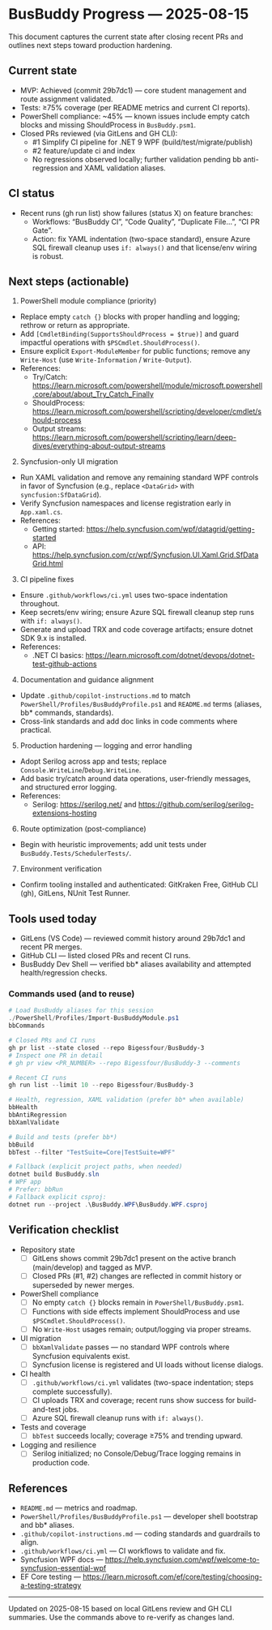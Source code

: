 # BusBuddy Progress — 2025-08-15

This document captures the current state after closing recent PRs and outlines next steps toward production hardening.

## Current state
- MVP: Achieved (commit 29b7dc1) — core student management and route assignment validated.
- Tests: ≥75% coverage (per README metrics and current CI reports).
- PowerShell compliance: ~45% — known issues include empty catch blocks and missing ShouldProcess in `BusBuddy.psm1`.
- Closed PRs reviewed (via GitLens and GH CLI):
  - #1 Simplify CI pipeline for .NET 9 WPF (build/test/migrate/publish)
  - #2 feature/update ci and index
  - No regressions observed locally; further validation pending bb anti-regression and XAML validation aliases.

## CI status
- Recent runs (gh run list) show failures (status X) on feature branches:
  - Workflows: “BusBuddy CI”, “Code Quality”, “Duplicate File…”, “CI PR Gate”.
  - Action: fix YAML indentation (two-space standard), ensure Azure SQL firewall cleanup uses `if: always()` and that license/env wiring is robust.

## Next steps (actionable)
1) PowerShell module compliance (priority)
- Replace empty `catch {}` blocks with proper handling and logging; rethrow or return as appropriate.
- Add `[CmdletBinding(SupportsShouldProcess = $true)]` and guard impactful operations with `$PSCmdlet.ShouldProcess()`.
- Ensure explicit `Export-ModuleMember` for public functions; remove any `Write-Host` (use `Write-Information` / `Write-Output`).
- References:
  - Try/Catch: https://learn.microsoft.com/powershell/module/microsoft.powershell.core/about/about_Try_Catch_Finally
  - ShouldProcess: https://learn.microsoft.com/powershell/scripting/developer/cmdlet/should-process
  - Output streams: https://learn.microsoft.com/powershell/scripting/learn/deep-dives/everything-about-output-streams

2) Syncfusion-only UI migration
- Run XAML validation and remove any remaining standard WPF controls in favor of Syncfusion (e.g., replace `<DataGrid>` with `syncfusion:SfDataGrid`).
- Verify Syncfusion namespaces and license registration early in `App.xaml.cs`.
- References:
  - Getting started: https://help.syncfusion.com/wpf/datagrid/getting-started
  - API: https://help.syncfusion.com/cr/wpf/Syncfusion.UI.Xaml.Grid.SfDataGrid.html

3) CI pipeline fixes
- Ensure `.github/workflows/ci.yml` uses two-space indentation throughout.
- Keep secrets/env wiring; ensure Azure SQL firewall cleanup step runs with `if: always()`.
- Generate and upload TRX and code coverage artifacts; ensure dotnet SDK 9.x is installed.
- References:
  - .NET CI basics: https://learn.microsoft.com/dotnet/devops/dotnet-test-github-actions

4) Documentation and guidance alignment
- Update `.github/copilot-instructions.md` to match `PowerShell/Profiles/BusBuddyProfile.ps1` and `README.md` terms (aliases, bb* commands, standards).
- Cross-link standards and add doc links in code comments where practical.

5) Production hardening — logging and error handling
- Adopt Serilog across app and tests; replace `Console.WriteLine`/`Debug.WriteLine`.
- Add basic try/catch around data operations, user-friendly messages, and structured error logging.
- References:
  - Serilog: https://serilog.net/ and https://github.com/serilog/serilog-extensions-hosting

6) Route optimization (post-compliance)
- Begin with heuristic improvements; add unit tests under `BusBuddy.Tests/SchedulerTests/`.

7) Environment verification
- Confirm tooling installed and authenticated: GitKraken Free, GitHub CLI (gh), GitLens, NUnit Test Runner.

## Tools used today
- GitLens (VS Code) — reviewed commit history around 29b7dc1 and recent PR merges.
- GitHub CLI — listed closed PRs and recent CI runs.
- BusBuddy Dev Shell — verified bb* aliases availability and attempted health/regression checks.

### Commands used (and to reuse)
```powershell
# Load BusBuddy aliases for this session
./PowerShell/Profiles/Import-BusBuddyModule.ps1
bbCommands

# Closed PRs and CI runs
gh pr list --state closed --repo Bigessfour/BusBuddy-3
# Inspect one PR in detail
# gh pr view <PR_NUMBER> --repo Bigessfour/BusBuddy-3 --comments

# Recent CI runs
gh run list --limit 10 --repo Bigessfour/BusBuddy-3

# Health, regression, XAML validation (prefer bb* when available)
bbHealth
bbAntiRegression
bbXamlValidate

# Build and tests (prefer bb*)
bbBuild
bbTest --filter "TestSuite=Core|TestSuite=WPF"

# Fallback (explicit project paths, when needed)
dotnet build BusBuddy.sln
# WPF app
# Prefer: bbRun
# Fallback explicit csproj:
dotnet run --project .\BusBuddy.WPF\BusBuddy.WPF.csproj
```

## Verification checklist
- Repository state
  - [ ] GitLens shows commit 29b7dc1 present on the active branch (main/develop) and tagged as MVP.
  - [ ] Closed PRs (#1, #2) changes are reflected in commit history or superseded by newer merges.
- PowerShell compliance
  - [ ] No empty `catch {}` blocks remain in `PowerShell/BusBuddy.psm1`.
  - [ ] Functions with side effects implement ShouldProcess and use `$PSCmdlet.ShouldProcess()`.
  - [ ] No `Write-Host` usages remain; output/logging via proper streams.
- UI migration
  - [ ] `bbXamlValidate` passes — no standard WPF controls where Syncfusion equivalents exist.
  - [ ] Syncfusion license is registered and UI loads without license dialogs.
- CI health
  - [ ] `.github/workflows/ci.yml` validates (two-space indentation; steps complete successfully).
  - [ ] CI uploads TRX and coverage; recent runs show success for build-and-test jobs.
  - [ ] Azure SQL firewall cleanup runs with `if: always()`.
- Tests and coverage
  - [ ] `bbTest` succeeds locally; coverage ≥75% and trending upward.
- Logging and resilience
  - [ ] Serilog initialized; no Console/Debug/Trace logging remains in production code.

## References
- `README.md` — metrics and roadmap.
- `PowerShell/Profiles/BusBuddyProfile.ps1` — developer shell bootstrap and bb* aliases.
- `.github/copilot-instructions.md` — coding standards and guardrails to align.
- `.github/workflows/ci.yml` — CI workflows to validate and fix.
- Syncfusion WPF docs — https://help.syncfusion.com/wpf/welcome-to-syncfusion-essential-wpf
- EF Core testing — https://learn.microsoft.com/ef/core/testing/choosing-a-testing-strategy

---
Updated on 2025-08-15 based on local GitLens review and GH CLI summaries. Use the commands above to re-verify as changes land.
